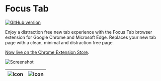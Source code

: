 # Focus Tab

[![GitHub version](https://img.shields.io/github/manifest-json/v/DanielWinning/FocusTab?style=for-the-badge)](https://img.shields.io/github/manifest-json/v/DanielWinning/FocusTab?style=for-the-badge)

Enjoy a distraction free new tab experience with the Focus Tab browser extension for Google Chrome and Microsoft Edge.
Replaces your new tab page with a clean, minimal and distraction free page.

[Now live on the Chrome Extension Store](https://chrome.google.com/webstore/detail/focus-tab/deicnhfdmoaghjhompfakklkhgmejbpg).

![Screenshot](https://dannywinning.co.uk/assets/images/screenshot.png)

| ![Icon](https://dannywinning.co.uk/assets/images/icon128.png) | ![Icon](https://dannywinning.co.uk/assets/images/icon64.png) |
| ------------------------------------------------------------- | ------------------------------------------------------------ |
